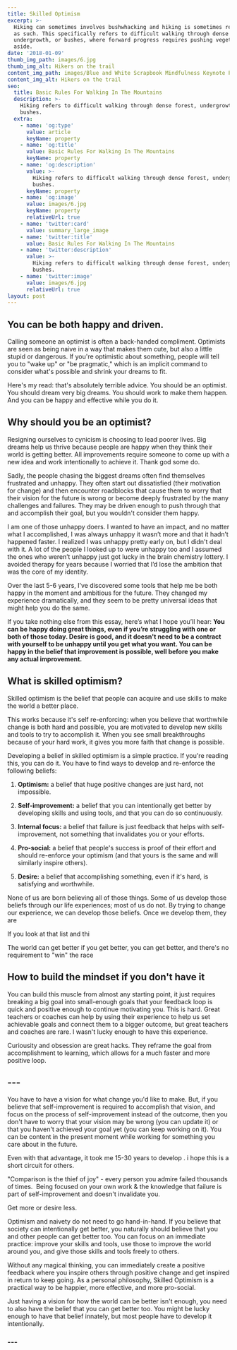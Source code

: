 ```yaml
---
title: Skilled Optimism
excerpt: >-
  Hiking can sometimes involves bushwhacking and hiking is sometimes referred to
  as such. This specifically refers to difficult walking through dense forest,
  undergrowth, or bushes, where forward progress requires pushing vegetation
  aside.
date: '2018-01-09'
thumb_img_path: images/6.jpg
thumb_img_alt: Hikers on the trail
content_img_path: images/Blue and White Scrapbook Mindfulness Keynote Presentation.gif
content_img_alt: Hikers on the trail
seo:
  title: Basic Rules For Walking In The Mountains
  description: >-
    Hiking refers to difficult walking through dense forest, undergrowth, or
    bushes.
  extra:
    - name: 'og:type'
      value: article
      keyName: property
    - name: 'og:title'
      value: Basic Rules For Walking In The Mountains
      keyName: property
    - name: 'og:description'
      value: >-
        Hiking refers to difficult walking through dense forest, undergrowth, or
        bushes.
      keyName: property
    - name: 'og:image'
      value: images/6.jpg
      keyName: property
      relativeUrl: true
    - name: 'twitter:card'
      value: summary_large_image
    - name: 'twitter:title'
      value: Basic Rules For Walking In The Mountains
    - name: 'twitter:description'
      value: >-
        Hiking refers to difficult walking through dense forest, undergrowth, or
        bushes.
    - name: 'twitter:image'
      value: images/6.jpg
      relativeUrl: true
layout: post
---
```

## You can be both happy and driven.

Calling someone an optimist is often a back-handed compliment. Optimists are seen as being naive in a way that makes them cute, but also a little stupid or dangerous. If you're optimistic about something, people will tell you to "wake up" or "be pragmatic," which is an implicit command to consider what's possible and shrink your dreams to fit. 

Here's my read: that's absolutely terrible advice. You should be an optimist. You should dream very big dreams. You should work to make them happen. And you can be happy and effective while you do it.

## Why should you be an optimist?

Resigning ourselves to cynicism is choosing to lead poorer lives. Big dreams help us thrive because people are happy when they think their world is getting better. All improvements require someone to come up with a new idea and work intentionally to achieve it. Thank god some do.

Sadly, the people chasing the biggest dreams often find themselves frustrated and unhappy. They often start out dissatisfied (their motivation for change) and then encounter roadblocks that cause them to worry that their vision for the future is wrong or become deeply frustrated by the many challenges and failures. They may be driven enough to push through that and accomplish their goal, but you wouldn't consider them happy.

I am one of those unhappy doers. I wanted to have an impact, and no matter what I accomplished, I was always unhappy it wasn’t more and that it hadn’t happened faster. I realized I was unhappy pretty early on, but I didn't deal with it. A lot of the people I looked up to were unhappy too and I assumed the ones who weren’t unhappy just got lucky in the brain chemistry lottery. I avoided therapy for years because I worried that I’d lose the ambition that was the core of my identity.

Over the last 5-6 years, I’ve discovered some tools that help me be both happy in the moment and ambitious for the future. They changed my experience dramatically, and they seem to be pretty universal ideas that might help you do the same.

If you take nothing else from this essay, here’s what I hope you’ll hear: **You can be happy doing great things, even if you’re struggling with one or both of those today. Desire is good, and it doesn't need to be a contract with yourself to be unhappy until you get what you want. You can be happy in the belief that improvement is possible, well before you make any actual improvement.**

## What is skilled optimism?

Skilled optimism is the belief that people can acquire and use skills to make the world a better place.

This works because it's self re-enforcing: when you believe that worthwhile change is both hard and possible, you are motivated to develop new skills and tools to try to accomplish it. When you see small breakthroughs because of your hard work, it gives you more faith that change is possible.

Developing a belief in skilled optimism is a simple practice. If you're reading this, you can do it. You have to find ways to develop and re-enforce the following beliefs:

1.  **Optimism:** a belief that huge positive changes are just hard, not impossible.

2.  **Self-improvement:** a belief that you can intentionally get better by developing skills and using tools, and that you can do so continuously.

3.  **Internal focus:** a belief that failure is just feedback that helps with self-improvement, not something that invalidates you or your efforts.

4.  **Pro-social:** a belief that people's success is proof of their effort and should re-enforce your optimism (and that yours is the same and will similarly inspire others).

5.  **Desire:** a belief that accomplishing something, even if it's hard, is satisfying and worthwhile.

None of us are born believing all of those things. Some of us develop those beliefs through our life experiences; most of us do not. By trying to change our experience, we can develop those beliefs. Once we develop them, they are

If you look at that list and thi

The world can get better if you get better, you can get better, and there's no requirement to "win" the race

## How to build the mindset if you don't have it

You can build this muscle from almost any starting point, it just requires breaking a big goal into small-enough goals that your feedback loop is quick and positive enough to continue motivating you. This is hard. Great teachers or coaches can help by using their experience to help us set achievable goals and connect them to a bigger outcome, but great teachers and coaches are rare. I wasn't lucky enough to have this experience.

Curiousity and obsession are great hacks. They reframe the goal from accomplishment to learning, which allows for a much faster and more positive loop.

## ---

You have to have a vision for what change you'd like to make. But, if you believe that self-improvement is required to accomplish that vision, and focus on the process of self-improvement instead of the outcome, then you don't have to worry that your vision may be wrong (you can update it) or that you haven't achieved your goal yet (you can keep working on it). You can be content in the present moment while working for something you care about in the future.

Even with that advantage, it took me 15-30 years to develop . i hope this is a short circuit for others.

"Comparison is the thief of joy" - every person you admire failed thousands of times.  Being focused on your own work & the knowledge that failure is part of self-improvement and doesn't invalidate you.

Get more or desire less.

Optimism and naivety do not need to go hand-in-hand. If you believe that society can intentionally get better, you naturally should believe that you and other people can get better too. You can focus on an immediate practice: improve your skills and tools, use those to improve the world around you, and give those skills and tools freely to others.

Without any magical thinking, you can immediately create a positive feedback where you inspire others through positive change and get inspired in return to keep going. As a personal philosophy, Skilled Optimism is a practical way to be happier, more effective, and more pro-social.

Just having a vision for how the world can be better isn't enough, you need to also have the belief that you can get better too. You might be lucky enough to have that belief innately, but most people have to develop it intentionally.

### ---[](https://en.wikipedia.org/wiki/Hiking)[](https://en.wikipedia.org/wiki/Hiking)
